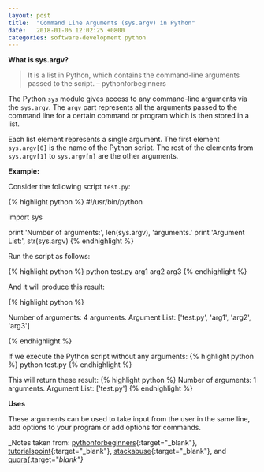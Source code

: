 ```yaml
---
layout: post
title:  "Command Line Arguments (sys.argv) in Python"
date:   2018-01-06 12:02:25 +0800
categories: software-development python
---
```

**What is sys.argv?**

> It is a list in Python, which contains the command-line arguments passed to the script. – pythonforbeginners

The Python `sys` module gives access to any command-line arguments via the `sys.argv`. The `argv` part represents all the arguments passed to the command line for a certain command or program which is then stored in a list.

Each list element represents a single argument. The first element `sys.argv[0]` is the name of the Python script. The rest of the elements from `sys.argv[1]` to `sys.argv[n]` are the other arguments.

**Example:**

Consider the following script `test.py`:

{% highlight python %}
#!/usr/bin/python

import sys

print 'Number of arguments:', len(sys.argv), 'arguments.'
print 'Argument List:', str(sys.argv)
{% endhighlight %}

Run the script as follows:

{% highlight python %}
python test.py arg1 arg2 arg3
{% endhighlight %}

And it will produce this result:

{% highlight python %}

Number of arguments: 4 arguments.
Argument List: ['test.py', 'arg1', 'arg2', 'arg3']

{% endhighlight %}

If we execute the Python script without any arguments:
{% highlight python %}
python test.py
{% endhighlight %}

This will return these result:
{% highlight python %}
Number of arguments: 1 arguments.
Argument List: ['test.py']
{% endhighlight %}

**Uses**

These arguments can be used to take input from the user in the same line, add options to your program or add options for commands.


_Notes taken from: [pythonforbeginners](https://www.pythonforbeginners.com/system/python-sys-argv){:target="_blank"}, [tutorialspoint](https://www.tutorialspoint.com/python3/python_command_line_arguments.htm){:target="_blank"}, [stackabuse](https://stackabuse.com/command-line-arguments-in-python/){:target="_blank"}, and [quora](https://www.quora.com/What-is-sys-argv-in-python-and-how-is-it-used){:target="_blank"}_
